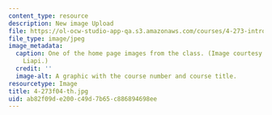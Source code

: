 ```yaml
---
content_type: resource
description: New image Upload
file: https://ol-ocw-studio-app-qa.s3.amazonaws.com/courses/4-273-introduction-to-design-inquiry-fall-2004/ab82f09de200c49d7b65c886894698ee_4-273f04-th.jpg
file_type: image/jpeg
image_metadata:
  caption: One of the home page images from the class. (Image courtesy of Marianthi
    Liapi.)
  credit: ''
  image-alt: A graphic with the course number and course title.
resourcetype: Image
title: 4-273f04-th.jpg
uid: ab82f09d-e200-c49d-7b65-c886894698ee
---
```

